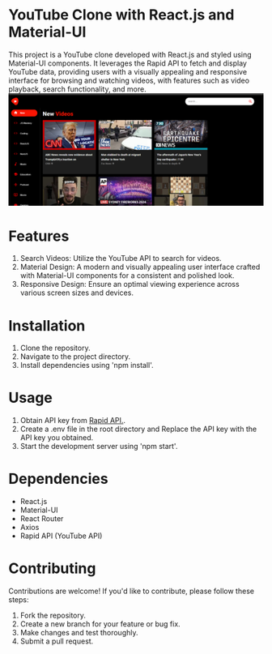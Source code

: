 # **YouTube Clone with React.js and Material-UI**

This project is a YouTube clone developed with React.js and styled using Material-UI components. It leverages the Rapid API to fetch and display YouTube data, providing users with a visually appealing and responsive interface for browsing and watching videos, with features such as video playback, search functionality, and more.
![Homepage screenshot](images/Screenshot%20(147).png)

# Features
1. Search Videos: Utilize the YouTube API to search for videos.
2. Material Design: A modern and visually appealing user interface crafted with Material-UI components for a consistent and polished look.
3. Responsive Design: Ensure an optimal viewing experience across various screen sizes and devices. 

# Installation
1. Clone the repository.
2. Navigate to the project directory.
3. Install dependencies using 'npm install'.

# Usage
1. Obtain API key from [Rapid API.](https://rapidapi.com/hub).
2. Create a .env file in the root directory and Replace the API key with the API key you obtained.
3. Start the development server using 'npm start'.

# Dependencies
* React.js
* Material-UI
* React Router
* Axios
* Rapid API (YouTube API)

# Contributing
Contributions are welcome! If you'd like to contribute, please follow these steps:
1. Fork the repository.
2. Create a new branch for your feature or bug fix.
3. Make changes and test thoroughly.
4. Submit a pull request.